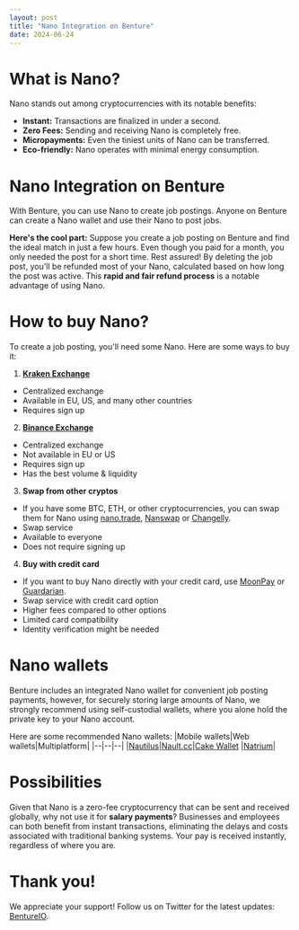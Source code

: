 ```yaml
---
layout: post
title: "Nano Integration on Benture"
date: 2024-06-24
---
```


# What is Nano?

Nano stands out among cryptocurrencies with its notable benefits:

- **Instant:** Transactions are finalized in under a second.
- **Zero Fees:** Sending and receiving Nano is completely free.
- **Micropayments:** Even the tiniest units of Nano can be transferred.
- **Eco-friendly:** Nano operates with minimal energy consumption.

# Nano Integration on Benture

With Benture, you can use Nano to create job postings. Anyone on Benture can create a Nano wallet and use their Nano to post jobs.

**Here's the cool part:** Suppose you create a job posting on Benture and find the ideal match in just a few hours. Even though you paid for a month, you only needed the post for a short time. Rest assured! By deleting the job post, you'll be refunded most of your Nano, calculated based on how long the post was active. This **rapid and fair refund process** is a notable advantage of using Nano.

# How to buy Nano?

To create a job posting, you'll need some Nano. Here are some ways to buy it:

1.  **[Kraken Exchange](https://pro.kraken.com/app/trade/xno-usd)**
- Centralized exchange
- Available in EU, US, and many other countries
- Requires sign up
2.   **[Binance Exchange](https://www.binance.com/en/trade/XNO_USDT)**
- Centralized exchange
- Not available in EU or US
- Requires sign up
- Has the best volume & liquidity
3.  **Swap from other cryptos**
- If you have some BTC, ETH, or other cryptocurrencies, you can swap them for Nano using [nano.trade](https://nano.trade), [Nanswap](https://nanswap.com) or [Changelly](https://changelly.com).
- Swap service
- Available to everyone
- Does not require signing up
4. **Buy with credit card**
- If you want to buy Nano directly with your credit card, use [MoonPay](https://buy.moonpay.com/?currencyCode=nano) or [Guardarian](https://guardarian.com).
- Swap service with credit card option
- Higher fees compared to other options
- Limited card compatibility
- Identity verification might be needed

# Nano wallets
Benture includes an integrated Nano wallet for convenient job posting payments, however, for securely storing large amounts of Nano, we strongly recommend using self-custodial wallets, where you alone hold the private key to your Nano account.

Here are some recommended Nano wallets:
|Mobile wallets|Web wallets|Multiplatform|
|--|--|--|
|[Nautilus](https://nautilus.io)|[Nault.cc](https://nault.cc)|[Cake Wallet](https://cakewallet.com)
|[Natrium](https://natrium.io)|

# Possibilities

Given that Nano is a zero-fee cryptocurrency that can be sent and received globally, why not use it for **salary payments**? Businesses and employees can both benefit from instant transactions, eliminating the delays and costs associated with traditional banking systems. Your pay is received instantly, regardless of where you are.

# Thank you!
We appreciate your support! Follow us on Twitter for the latest updates: [BentureIO](https://x.com/BentureIO).